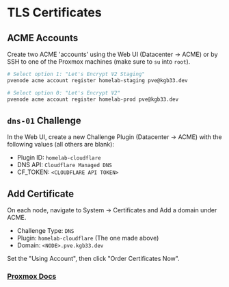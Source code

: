 # TLS Certificates

## ACME Accounts

Create two ACME 'accounts' using the Web UI (Datacenter → ACME) or by SSH to
one of the Proxmox machines (make sure to `su` into `root`).

```bash
# Select option 1: "Let's Encrypt V2 Staging"
pvenode acme account register homelab-staging pve@kgb33.dev

# Select option 0: "Let's Encrypt V2"
pvenode acme account register homelab-prod pve@kgb33.dev
```

## `dns-01` Challenge

In the Web UI, create a new Challenge Plugin (Datacenter → ACME) with the
following values (all others are blank):

- Plugin ID: `homelab-cloudflare`
- DNS API: `Cloudflare Managed DNS`
- CF_TOKEN: `<CLOUDFLARE API TOKEN>`

## Add Certificate

On each node, navigate to System → Certificates and Add a domain under ACME.

- Challenge Type: `DNS`
- Plugin: `homelab-cloudflare` (The one made above)
- Domain: `<NODE>.pve.kgb33.dev`

Set the "Using Account", then click "Order Certificates Now".


### [Proxmox Docs](https://pve.proxmox.com/wiki/Certificate_Management)
